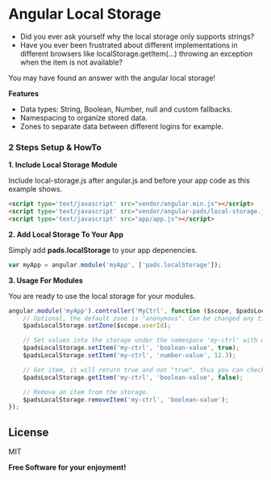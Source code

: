 # Angular Local Storage

- Did you ever ask yourself why the local storage only supports strings?
- Have you ever been frustrated about different implementations in different browsers like localStorage.getItem(...) throwing an exception when the item is not available?

You may have found an answer with the angular local storage!

**Features**
- Data types: String, Boolean, Number, null and custom fallbacks.
- Namespacing to organize stored data.
- Zones to separate data between different logins for example.

### 2 Steps Setup & HowTo

**1. Include Local Storage Module**

Include local-storage.js after angular.js and before your app code as this example shows.

```html
<script type='text/javascript' src="vendor/angular.min.js"></script>
<script type='text/javascript' src="vendor/angular-pads/local-storage.js"></script>
<script type='text/javascript' src="app/app.js"></script>
```

**2. Add Local Storage To Your App**

Simply add **pads.localStorage** to your app depenencies.

```js
var myApp = angular.module('myApp', ['pads.localStorage']);
```

**3. Usage For Modules**

You are ready to use the local storage for your modules.

```js
angular.module('myApp').controller('MyCtrl', function ($scope, $padsLocalStorage) {
    // Optional, the default zone is "anonymous". Can be changed any time.
    $padsLocalStorage.setZone($scope.userId);

    // Set values into the storage under the namespace 'my-ctrl' with different variable names.
    $padsLocalStorage.setItem('my-ctrl', 'boolean-value', true);
    $padsLocalStorage.setItem('my-ctrl', 'number-value', 12.3);

    // Get item, it will return true and not "true", thus you can check with === against true.
    $padsLocalStorage.getItem('my-ctrl', 'boolean-value', false);

    // Remove an item from the storage.
    $padsLocalStorage.removeItem('my-ctrl', 'boolean-value');
});
```

License
----

MIT


**Free Software for your enjoyment!**